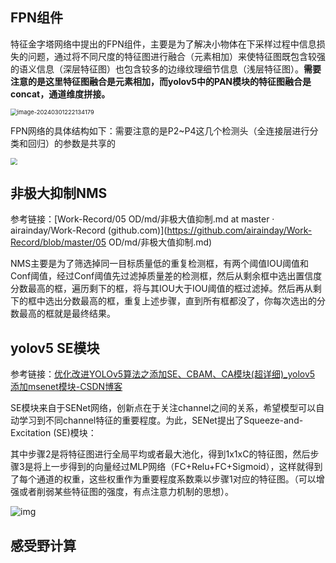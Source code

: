 ## FPN组件

特征金字塔网络中提出的FPN组件，主要是为了解决小物体在下采样过程中信息损失的问题，通过将不同尺度的特征图进行融合（元素相加）来使特征图既包含较强的语义信息（深层特征图）也包含较多的边缘纹理细节信息（浅层特征图）。**需要注意的是这里特征图融合是元素相加，而yolov5中的PAN模块的特征图融合是concat，通道维度拼接。**

<img src="https://cdn.jsdelivr.net/gh/airainday/blogimage@main/image-20240301222134179.png" alt="image-20240301222134179" style="zoom: 67%;" />

FPN网络的具体结构如下：需要注意的是P2~P4这几个检测头（全连接层进行分类和回归）的参数是共享的

<img src="https://pic3.zhimg.com/v2-fe85fb352b9c212fb6d5416330fad9d2_r.jpg" style="zoom:67%;" />

## 非极大抑制NMS

参考链接：[Work-Record/05 OD/md/非极大值抑制.md at master · airainday/Work-Record (github.com)](https://github.com/airainday/Work-Record/blob/master/05 OD/md/非极大值抑制.md)

NMS主要是为了筛选掉同一目标质量低的重复检测框，有两个阈值IOU阈值和Conf阈值，经过Conf阈值先过滤掉质量差的检测框，然后从剩余框中选出置信度分数最高的框，遍历剩下的框，将与其IOU大于IOU阈值的框过滤掉。然后再从剩下的框中选出分数最高的框，重复上述步骤，直到所有框都没了，你每次选出的分数最高的框就是最终结果。

## yolov5 SE模块

参考链接：[优化改进YOLOv5算法之添加SE、CBAM、CA模块(超详细)_yolov5 添加msenet模块-CSDN博客](https://blog.csdn.net/qq_40716944/article/details/128525201?spm=1001.2101.3001.6650.1&utm_medium=distribute.pc_relevant.none-task-blog-2~default~CTRLIST~PaidSort-1-128525201-blog-129235560.235^v43^pc_blog_bottom_relevance_base2&depth_1-utm_source=distribute.pc_relevant.none-task-blog-2~default~CTRLIST~PaidSort-1-128525201-blog-129235560.235^v43^pc_blog_bottom_relevance_base2&utm_relevant_index=2)

SE模块来自于SENet网络，创新点在于关注channel之间的关系，希望模型可以自动学习到不同channel特征的重要程度。为此，SENet提出了Squeeze-and-Excitation (SE)模块：

其中步骤2是将特征图进行全局平均或者最大池化，得到1x1xC的特征图，然后步骤3是将上一步得到的向量经过MLP网络（FC+Relu+FC+Sigmoid），这样就得到了每个通道的权重，这些权重作为重要程度系数乘以步骤1对应的特征图。（可以增强或者削弱某些特征图的强度，有点注意力机制的思想）。

![img](https://img-blog.csdnimg.cn/ab2346d213004bc2ae2d25f6d38536ba.png)

## 感受野计算







